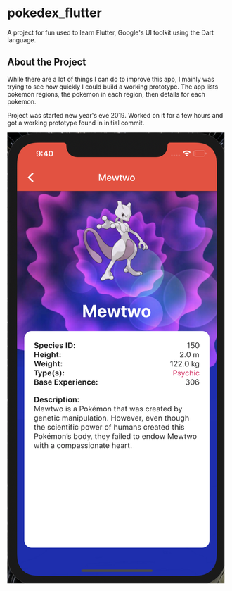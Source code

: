# pokedex_flutter

A project for fun used to learn Flutter, Google's UI toolkit using the Dart language.

## About the Project

While there are a lot of things I can do to improve this app, I mainly was trying to see how quickly I could build a working prototype. The app lists pokemon regions, the pokemon in each region, then details for each pokemon.

Project was started new year's eve 2019. Worked on it for a few hours and got a working prototype found in initial commit.

![Screenshot of Current App](https://raw.githubusercontent.com/dannygooze/pokedex_flutter/master/assets/images/App_Screenshot.png)

